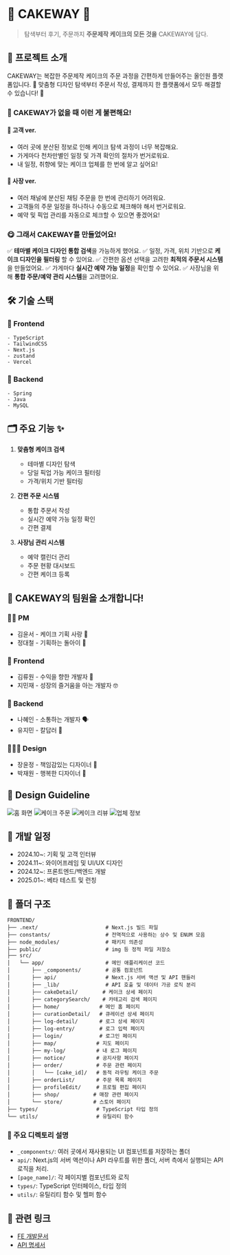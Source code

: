 # 🎂 CAKEWAY 🎂

> 탐색부터 후기, 주문까지 **주문제작 케이크의 모든 것을** CAKEWAY에 담다.

## 📌 프로젝트 소개

CAKEWAY는 복잡한 주문제작 케이크의 주문 과정을 간편하게 만들어주는 올인원 플랫폼입니다. 🍰
맞춤형 디자인 탐색부터 주문서 작성, 결제까지 한 플랫폼에서 모두 해결할 수 있습니다! 🍰

### 🥲 CAKEWAY가 없을 때 이런 게 불편해요!

#### 📢 고객 ver.

- 여러 곳에 분산된 정보로 인해 케이크 탐색 과정이 너무 복잡해요.
- 가게마다 천차만별인 일정 및 가격 확인의 절차가 번거로워요.
- 내 일정, 취향에 맞는 케이크 업체를 한 번에 알고 싶어요!

#### 📢 사장 ver.

- 여러 채널에 분산된 채팅 주문을 한 번에 관리하기 어려워요.
- 고객들의 주문 일정을 하나하나 수동으로 체크해야 해서 번거로워요.
- 예약 및 픽업 관리를 자동으로 체크할 수 있으면 좋겠어요!

### 😋 그래서 CAKEWAY를 만들었어요!

✅ **테마별 케이크 디자인 통합 검색**을 가능하게 했어요.
✅ 일정, 가격, 위치 기반으로 **케이크 디자인을 필터링** 할 수 있어요.
✅ 간편한 옵션 선택을 고려한 **최적의 주문서 시스템**을 만들었어요.
✅ 가게마다 **실시간 예약 가능 일정**을 확인할 수 있어요.
✅ 사장님을 위해 **통합 주문/예약 관리 시스템**을 고려했어요.

## 🛠 기술 스택

### 👀 Frontend

```
- TypeScript
- TailwindCSS
- Next.js
- zustand
- Vercel
```

### 💽 Backend

```
- Spring
- Java
- MySQL
```

## 🗂 주요 기능 ✨

1. **맞춤형 케이크 검색**

   - 테마별 디자인 탐색
   - 당일 픽업 가능 케이크 필터링
   - 가격/위치 기반 필터링

2. **간편 주문 시스템**

   - 통합 주문서 작성
   - 실시간 예약 가능 일정 확인
   - 간편 결제

3. **사장님 관리 시스템**
   - 예약 캘린더 관리
   - 주문 현황 대시보드
   - 간편 케이크 등록

## 👥 CAKEWAY의 팀원을 소개합니다!

### ✍🏻 PM

- 김윤서 - 케이크 기획 사랑 🩷
- 정대철 - 기획하는 돌아이 🤪

### 👀 Frontend

- 김류원 - 수익을 향한 개발자 💸
- 지민재 - 성장의 즐거움을 아는 개발자 🤓

### 💽 Backend

- 나혜인 - 소통하는 개발자 🗣️
- 유지민 - 칼답러 📱

### 👩🏻‍🎨 Design

- 장윤정 - 책임감있는 디자이너 🫡
- 박재원 - 행복한 디자이너 🤗

## 🎨 Design Guideline

![홈 화면](/public/README/design-1.png) ![케이크 주문](/public/README/design-2.png) ![케이크 리뷰](/public/README/design-3.png) ![업체 정보](/public/README/design-4.png)

## 📅 개발 일정

- 2024.10~: 기획 및 고객 인터뷰
- 2024.11~: 와이어프레임 및 UI/UX 디자인
- 2024.12~: 프론트엔드/백엔드 개발
- 2025.01~: 베타 테스트 및 런칭

## 📂 폴더 구조

```
FRONTEND/
├── .next/                      # Next.js 빌드 파일
├── constants/                  # 전역적으로 사용하는 상수 및 ENUM 모음
├── node_modules/               # 패키지 의존성
├── public/                     # img 등 정적 파일 저장소
├── src/
│   └── app/                    # 메인 애플리케이션 코드
│       ├── _components/        # 공통 컴포넌트
│       ├── api/                # Next.js 서버 액션 및 API 핸들러
│       ├── _lib/               # API 호출 및 데이터 가공 로직 분리
│       ├── cakeDetail/        # 케이크 상세 페이지
│       ├── categorySearch/    # 카테고리 검색 페이지
│       ├── home/             # 메인 홈 페이지
│       ├── curationDetail/   # 큐레이션 상세 페이지
│       ├── log-detail/       # 로그 상세 페이지
│       ├── log-entry/        # 로그 입력 페이지
│       ├── login/            # 로그인 페이지
│       ├── map/             # 지도 페이지
│       ├── my-log/          # 내 로그 페이지
│       ├── notice/          # 공지사항 페이지
│       ├── order/           # 주문 관련 페이지
│       │   └── [cake_id]/   # 동적 라우팅 케이크 주문
│       ├── orderList/       # 주문 목록 페이지
│       ├── profileEdit/     # 프로필 편집 페이지
│       ├── shop/           # 매장 관련 페이지
│       └── store/          # 스토어 페이지
├── types/                   # TypeScript 타입 정의
└── utils/                   # 유틸리티 함수
```

### 📂 주요 디렉토리 설명

- `_components/`: 여러 곳에서 재사용되는 UI 컴포넌트를 저장하는 폴더
- `api/`: Next.js의 서버 액션이나 API 라우트를 위한 폴더, 서버 측에서 실행되는 API 로직을 처리.
- `[page_name]/`: 각 페이지별 컴포넌트와 로직
- `types/`: TypeScript 인터페이스, 타입 정의
- `utils/`: 유틸리티 함수 및 헬퍼 함수

## 🔗 관련 링크

- [FE 개발문서](https://frost-lamb-34e.notion.site/ef1d33ccb0bc47acb580e9adecf98e6a?pvs=4)
- [API 명세서](https://frost-lamb-34e.notion.site/API-279fee1df7dc421883b4251b8533323c?pvs=4)
